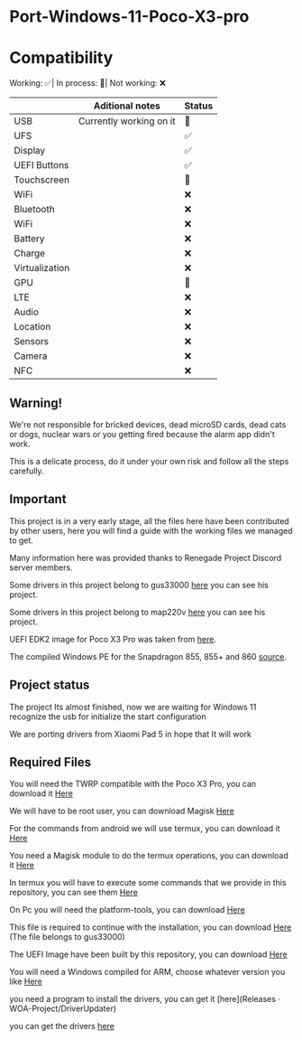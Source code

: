 # Port-Windows-11-Poco-X3-pro 

# Compatibility

Working: ✅|
In process: 🔶️|
Not working: ❌

|| Aditional notes | Status |
|---------------|------------------------|--------------------------|
| USB | Currently working on it | 🔶️|
| UFS |  | ✅|
| Display |  | ✅|
| UEFI Buttons |  | ✅|
| Touchscreen |  | 🔶️|
| WiFi |  | ❌|
| Bluetooth |  | ❌|
| WiFi |  | ❌|
| Battery |  | ❌|
| Charge |  | ❌|
| Virtualization |  | ❌|
| GPU |  | 🔶️|
| LTE |  | ❌|
| Audio |  | ❌|
| Location |  | ❌|
| Sensors |  | ❌|
| Camera |  | ❌|
| NFC |  | ❌|

## Warning!
We're not responsible for bricked devices, dead microSD cards, dead cats or dogs, nuclear wars or you getting fired because the alarm app didn't work.

This is a delicate process, do it under your own risk and follow all the steps carefully.

## Important

This project is in a very early stage, all the files here have been contributed by other users, here you will find a guide with the working files we managed to get.

Many information here was provided thanks to Renegade Project Discord server members.

Some drivers in this project belong to gus33000 [here](https://github.com/WOA-Project/SurfaceDuo-Drivers) you can see his project.

Some drivers in this project belong to map220v [here](https://github.com/map220v/MiPad5-Drivers) you can see his project.

UEFI EDK2 image for Poco X3 Pro was taken from [here](https://github.com/halal-beef/MU-sm8150pkg/actions/runs/3164583519).

The compiled Windows PE for the Snapdragon 855, 855+ and 860 [source](https://youtu.be/IKLjTv5ooZU).

## Project status

The project Its almost finished, now we are waiting for Windows 11 recognize the usb for initialize the start configuration

We are porting drivers from Xiaomi Pad 5 in hope that It will work

## Required Files

You will need the TWRP compatible with the Poco X3 Pro, you can download it [Here](https://twrp.me/xiaomi/xiaomipocox3pro.html)

We will have to be root user, you can download Magisk [Here](https://github.com/topjohnwu/Magisk)

For the commands from android we will use termux, you can download it [Here](https://play.google.com/store/apps/details?id=com.termux&hl=es_419&gl=US)

You need a Magisk module to do the termux operations, you can download it [Here](https://github.com/evdenis/disk)

In termux you will have to execute some commands that we provide in this repository, you can see them [Here](https://github.com/Icesito68/Port-Windows-11-Poco-X3-pro/tree/main/commands/termux)

On Pc you will need the platform-tools, you can download [Here](https://developer.android.com/studio/releases/platform-tools)

This file is required to continue with the installation, you can download [Here](https://www.mediafire.com/file/bvibrl34nawl2wg/msc.sh/file) (The file belongs to gus33000)

The UEFI Image have been built by this repository, you can download [Here](https://github.com/Icesito68/Port-Windows-11-Poco-X3-pro/tree/main/Uefi)

You will need a Windows compiled for ARM, choose whatever version you like [Here](https://uupdump.net/)

you need a program to install the drivers, you can get it [here](Releases · WOA-Project/DriverUpdater)

you can get the drivers [here](https://github.com/halal-beef/MiPad5-Drivers)
